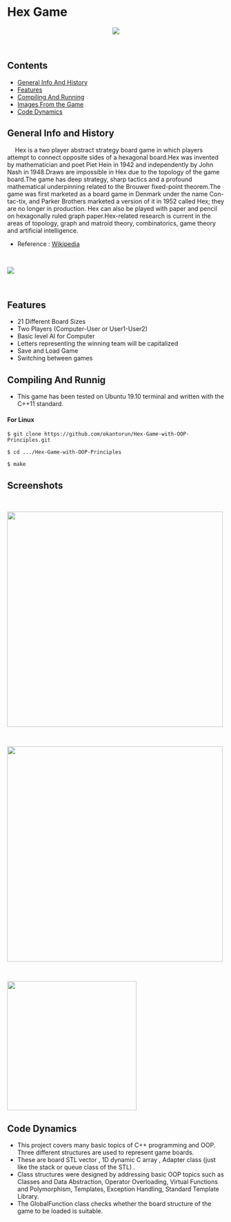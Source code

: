 # Hex Game
<p align="center">
  <img src="https://upload.wikimedia.org/wikipedia/commons/3/38/Hex-board-11x11-%282%29.jpg">
</p>
<br/>

## Contents
- [General Info And History](#GeneralInfo)
- [Features](#Features)
- [Compiling And Running](#CompAndRun)
- [Images From the Game](#Screenshots)
- [Code Dynamics](#CodeDynamics)

## General Info and History <a name="GeneralInfo"></a>
&emsp; Hex is a two player abstract strategy board game in which players attempt to connect opposite sides of a hexagonal board.Hex was invented by mathematician and poet Piet Hein in 1942 and independently by John Nash in 1948.Draws are impossible in Hex due to the topology of the game board.The game has deep strategy, sharp tactics and a profound mathematical underpinning related to the Brouwer fixed-point theorem.The game was first marketed as a board game in Denmark under the name Con-tac-tix, and Parker Brothers marketed a version of it in 1952 called Hex; they are no longer in production. Hex can also be played with paper and pencil on hexagonally ruled graph paper.Hex-related research is current in the areas of topology, graph and matroid theory, combinatorics, game theory and artificial intelligence.
- Reference : [Wikipedia](https://en.wikipedia.org/wiki/Hex_(board_game))

<br/>
<p align="left">
  <img src="https://encrypted-tbn0.gstatic.com/images?q=tbn:ANd9GcRiDmdVJAgkJYl5sJbSqYCRE04hm8vICzqMEQ&usqp=CAU">
</p>
<br/>

## Features <a name="Features"></a>
- 21 Different Board Sizes
- Two Players (Computer-User or User1-User2)
- Basic level AI for Computer
- Letters representing the winning team will be capitalized
- Save and Load Game
- Switching between games

## Compiling And Runnig <a name="CompAndRun"></a>
- This game has been tested on Ubuntu 19.10 terminal and written with the C++11 standard.
#### For Linux
```
$ git clone https://github.com/okantorun/Hex-Game-with-OOP-Principles.git

```
```
$ cd .../Hex-Game-with-OOP-Principles

```
```
$ make

```

## Screenshots <a name="Screenshots"></a>
<br /><p align="left">
  <img src="https://github.com/okantorun/Hex-Game-with-OOP-Principles/blob/main/media/initial.png" width="500px">
</p>
<br /><p align="left">
  <img src="https://github.com/okantorun/Hex-Game-with-OOP-Principles/blob/main/media/cont.png" width="500px">
</p>
<br /><p align="left">
  <img src="https://github.com/okantorun/Hex-Game-with-OOP-Principles/blob/main/media/end.png" width="300px">
</p>

## Code Dynamics <a name="CodeDynamics"></a>
- This project covers many basic topics of C++ programming and OOP. Three different structures are used to represent game boards. 
- These are board STL vector , 1D dynamic C array , Adapter class (just like the stack or queue class of the STL) . 
- Class structures were designed by addressing basic OOP topics such as Classes and Data Abstraction, Operator Overloading, Virtual Functions and Polymorphism, Templates, Exception Handling, Standard Template Library.
- The GlobalFunction class checks whether the board structure of the game to be loaded is suitable.
